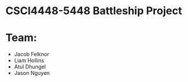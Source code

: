 # CSCI4448-5448 Battleship Project

# Team:
- Jacob Felknor
- Liam Hollins
- Atul Dhungel
- Jason Nguyen
